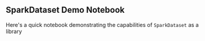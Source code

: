## SparkDataset Demo Notebook

Here's a quick notebook demonstrating the capabilities of `SparkDataset` as a library
